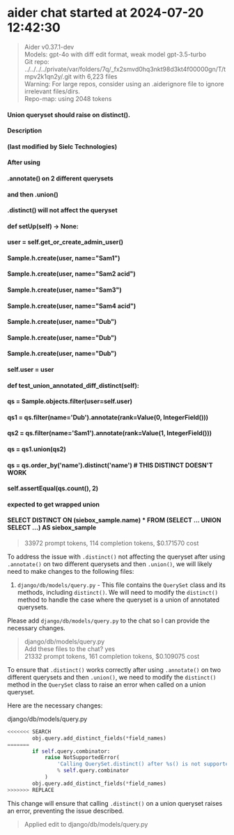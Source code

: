 
# aider chat started at 2024-07-20 12:42:30

> Aider v0.37.1-dev  
> Models: gpt-4o with diff edit format, weak model gpt-3.5-turbo  
> Git repo: ../../../../private/var/folders/7q/_fx2smvd0hq3nkt98d3kt4f00000gn/T/tmpv2k1qn2y/.git with 6,223 files  
> Warning: For large repos, consider using an .aiderignore file to ignore irrelevant files/dirs.  
> Repo-map: using 2048 tokens  

#### Union queryset should raise on distinct().  
#### Description  
#### 	   
#### 		(last modified by Sielc Technologies)  
#### 	   
#### After using  
#### .annotate() on 2 different querysets  
#### and then .union()  
#### .distinct() will not affect the queryset  
#### 	def setUp(self) -> None:  
#### 		user = self.get_or_create_admin_user()  
#### 		Sample.h.create(user, name="Sam1")  
#### 		Sample.h.create(user, name="Sam2 acid")  
#### 		Sample.h.create(user, name="Sam3")  
#### 		Sample.h.create(user, name="Sam4 acid")  
#### 		Sample.h.create(user, name="Dub")  
#### 		Sample.h.create(user, name="Dub")  
#### 		Sample.h.create(user, name="Dub")  
#### 		self.user = user  
#### 	def test_union_annotated_diff_distinct(self):  
#### 		qs = Sample.objects.filter(user=self.user)  
#### 		qs1 = qs.filter(name='Dub').annotate(rank=Value(0, IntegerField()))  
#### 		qs2 = qs.filter(name='Sam1').annotate(rank=Value(1, IntegerField()))  
#### 		qs = qs1.union(qs2)  
#### 		qs = qs.order_by('name').distinct('name') # THIS DISTINCT DOESN'T WORK  
#### 		self.assertEqual(qs.count(), 2)  
#### expected to get wrapped union  
#### 	SELECT DISTINCT ON (siebox_sample.name) * FROM (SELECT ... UNION SELECT ...) AS siebox_sample  
> 33972 prompt tokens, 114 completion tokens, $0.171570 cost  

To address the issue with `.distinct()` not affecting the queryset after using `.annotate()` on two different querysets and then `.union()`, we will likely need to make changes to the following files:

1. `django/db/models/query.py` - This file contains the `QuerySet` class and its methods, including `distinct()`. We will need to modify the `distinct()` method to handle the case where the queryset is a union of annotated querysets.

Please add `django/db/models/query.py` to the chat so I can provide the necessary changes.

> django/db/models/query.py  
> Add these files to the chat? yes  
> 21332 prompt tokens, 161 completion tokens, $0.109075 cost  

To ensure that `.distinct()` works correctly after using `.annotate()` on two different querysets and then `.union()`, we need to modify the `distinct()` method in the `QuerySet` class to raise an error when called on a union queryset.

Here are the necessary changes:

django/db/models/query.py
```python
<<<<<<< SEARCH
        obj.query.add_distinct_fields(*field_names)
=======
        if self.query.combinator:
            raise NotSupportedError(
                'Calling QuerySet.distinct() after %s() is not supported.'
                % self.query.combinator
            )
        obj.query.add_distinct_fields(*field_names)
>>>>>>> REPLACE
```

This change will ensure that calling `.distinct()` on a union queryset raises an error, preventing the issue described.

> Applied edit to django/db/models/query.py  
